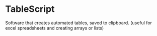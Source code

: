 # TableScript
Software that creates automated tables, saved to clipboard. (useful for excel spreadsheets and creating arrays or lists)
